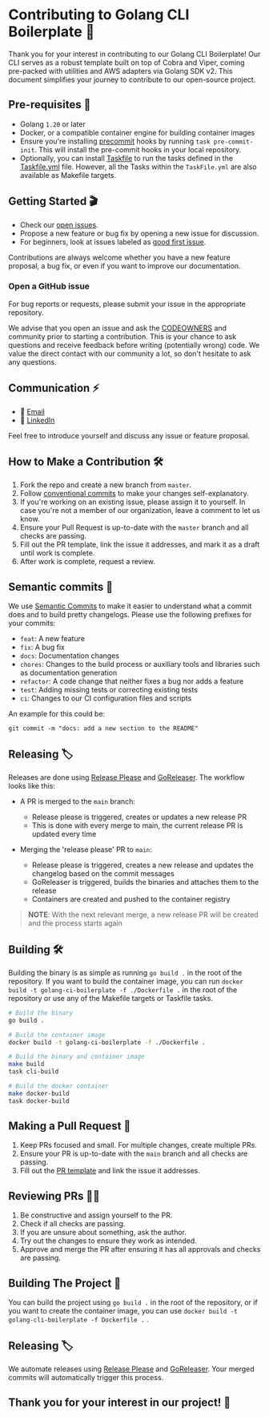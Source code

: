 # Contributing to Golang CLI Boilerplate 🤝

Thank you for your interest in contributing to our Golang CLI Boilerplate! Our CLI serves as a robust template built on top of Cobra and Viper, coming pre-packed with utilities and AWS adapters via Golang SDK v2. This document simplifies your journey to contribute to our open-source project.

## Pre-requisites 💼

* Golang `1.20` or later
* Docker, or a compatible container engine for building container images
* Ensure you're installing [precommit](https://pre-commit.com/) hooks by running `task pre-commit-init`. This will install the pre-commit hooks in your local repository.
* Optionally, you can install [Taskfile](https://taskfile.dev/#/) to run the tasks defined in the [Taskfile.yml](Taskfile.yml) file. However, all the Tasks within the `TaskFile.yml` are also available as Makefile targets.

## Getting Started 🎬

* Check our [open issues](https://github.com/Excoriate/golang-cli-boilerplate/issues).
* Propose a new feature or bug fix by opening a new issue for discussion.
* For beginners, look at issues labeled as [good first issue](https://github.com/Excoriate/golang-cli-boilerplate/issues?q=is%3Aissue+is%3Aopen+label%3A%22good+first+issue%22).

Contributions are always welcome whether you have a new feature proposal, a bug fix, or even if you want to improve our documentation.
### Open a GitHub issue

For bug reports or requests, please submit your issue in the appropriate repository.

We advise that you open an issue and ask the
[CODEOWNERS](.github/CODEOWNERS) and community prior to starting a contribution.
This is your chance to ask questions and receive feedback before
writing (potentially wrong) code. We value the direct contact with our community
a lot, so don't hesitate to ask any questions.


## Communication ⚡

* 📧 [Email](mailto:alex_torres@outlook.com)
* 🧳 [LinkedIn](https://www.linkedin.com/in/alextorresruiz/)

Feel free to introduce yourself and discuss any issue or feature proposal.

## How to Make a Contribution 🛠️

1. Fork the repo and create a new branch from `master`.
2. Follow [conventional commits](https://www.conventionalcommits.org/en/v1.0.0/) to make your changes self-explanatory.
3. If you're working on an existing issue, please assign it to yourself. In case you're not a member of our organization, leave a comment to let us know.
4. Ensure your Pull Request is up-to-date with the `master` branch and all checks are passing.
5. Fill out the PR template, link the issue it addresses, and mark it as a draft until work is complete.
6. After work is complete, request a review.

## Semantic commits 📝
We use [Semantic Commits](https://www.conventionalcommits.org/en/v1.0.0/) to make it easier to understand what a commit does and to build pretty changelogs. Please use the following prefixes for your commits:
- `feat`: A new feature
- `fix`: A bug fix
- `docs`: Documentation changes
- `chores`: Changes to the build process or auxiliary tools and libraries such as documentation generation
- `refactor`: A code change that neither fixes a bug nor adds a feature
- `test`: Adding missing tests or correcting existing tests
- `ci`: Changes to our CI configuration files and scripts

An example for this could be:
```
git commit -m "docs: add a new section to the README"
```

## Releasing 🏷️
Releases are done using [Release Please](https://github.com/googleapis/release-please) and [GoReleaser](https://goreleaser.com/). The workflow looks like this:

* A PR is merged to the `main` branch:
  * Release please is triggered, creates or updates a new release PR
  * This is done with every merge to main, the current release PR is updated every time

* Merging the 'release please' PR to `main`:
  * Release please is triggered, creates a new release and updates the changelog based on the commit messages
  * GoReleaser is triggered, builds the binaries and attaches them to the release
  * Containers are created and pushed to the container registry

>**NOTE**: With the next relevant merge, a new release PR will be created and the process starts again

## Building 🛠️
Building the binary is as simple as running `go build .` in the root of the repository. If you want to build the container image, you can run `docker build -t golang-ci-boilerplate -f ./Dockerfile .` in the root of the repository or use any of the Makefile targets or Taskfile tasks.
```bash
# Build the binary
go build .

# Build the container image
docker build -t golang-ci-boilerplate -f ./Dockerfile .

# Build the binary and container image
make build
task cli-build

# Build the docker container
make docker-build
task docker-build
```


## Making a Pull Request 📝

1. Keep PRs focused and small. For multiple changes, create multiple PRs.
2. Ensure your PR is up-to-date with the `main` branch and all checks are passing.
3. Fill out the [PR template](.github/PULL_REQUEST_TEMPLATE.md) and link the issue it addresses.

## Reviewing PRs 🕵️‍♀️

1. Be constructive and assign yourself to the PR.
2. Check if all checks are passing.
3. If you are unsure about something, ask the author.
4. Try out the changes to ensure they work as intended.
5. Approve and merge the PR after ensuring it has all approvals and checks are passing.

## Building The Project 💼

You can build the project using `go build .` in the root of the repository, or if you want to create the container image, you can use `docker build -t golang-cli-boilerplate -f Dockerfile .` .

## Releasing 🏷️

We automate releases using [Release Please](https://github.com/googleapis/release-please) and [GoReleaser](https://goreleaser.com/). Your merged commits will automatically trigger this process.

## Thank you for your interest in our project! 🙌
